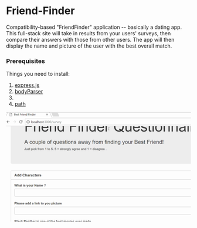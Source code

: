 # Friend-Finder
 Compatibility-based "FriendFinder" application -- basically a dating app. This full-stack site will take in results from your users' surveys, then compare their answers with those from other users. The app will then display the name and picture of the user with the best overall match.


### Prerequisites
 Things you need to install:

1. [express.js](https://www.npmjs.com/package/express)
2. [bodyParser](https://www.npmjs.com/package/body-parser)
 3.  
 4.  [path](https://www.npmjs.com/package/path)


 ![Friend Finder](friendFinder.gif)

